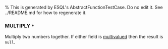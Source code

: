 % This is generated by ESQL's AbstractFunctionTestCase. Do no edit it. See ../README.md for how to regenerate it.

### MULTIPLY `*`
Multiply two numbers together. If either field is [multivalued](https://www.elastic.co/docs/reference/elasticsearch/query-languages/esql/esql-multivalued-fields) then the result is `null`.

